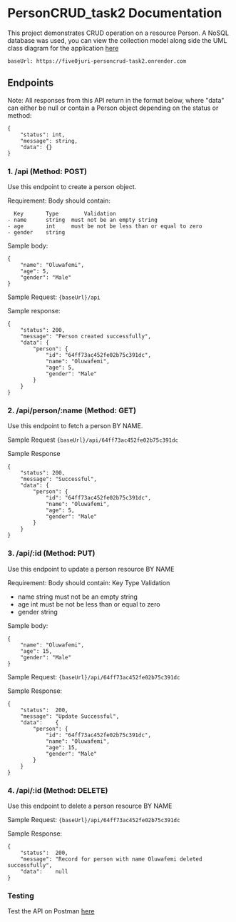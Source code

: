 # PersonCRUD_task2 Documentation
This project demonstrates CRUD operation on a resource Person.
A NoSQL database was used, you can view the collection model along side the UML class diagram for the application [here](https://lucid.app/documents/view/260db3b1-1d9b-4835-9f19-b8181d2b3cb8)

```baseUrl: https://five0juri-personcrud-task2.onrender.com```

## Endpoints
Note:
All responses from this API return in the format below, where "data" can either be null or contain a Person object depending on the status or method:
```
{
    "status": int,
    "message": string,
    "data": {}
}
```

### 1. /api (Method: POST)
Use this endpoint to create a person object.

Requirement:
Body should contain:
```
  Key       Type        Validation
- name      string  must not be an empty string
- age       int     must be not be less than or equal to zero
- gender    string
```

Sample body:
```
{
    "name": "Oluwafemi",
    "age": 5,
    "gender": "Male"
}
```

Sample Request:
```{baseUrl}/api```

Sample response:
```
{
    "status": 200,
    "message": "Person created successfully",
    "data": {
        "person": {
            "id": "64ff73ac452fe02b75c391dc",
            "name": "Oluwafemi",
            "age": 5,
            "gender": "Male"
        }
    }
}
```


### 2. /api/person/:name (Method: GET)
Use this endpoint to fetch a person BY NAME.

Sample Request
```{baseUrl}/api/64ff73ac452fe02b75c391dc```

Sample Response
```
{
    "status": 200,
    "message": "Successful",
    "data": {
        "person": {
            "id": "64ff73ac452fe02b75c391dc",
            "name": "Oluwafemi",
            "age": 5,
            "gender": "Male"
        }
    }
}
```

### 3. /api/:id (Method: PUT)
Use this endpoint to update a person resource BY NAME

Requirement:
Body should contain:
  Key       Type        Validation
- name      string  must not be an empty string
- age       int     must be not be less than or equal to zero
- gender    string

Sample body:
```
{
    "name": "Oluwafemi",
    "age": 15,
    "gender": "Male"
}
```

Sample Request:
```{baseUrl}/api/64ff73ac452fe02b75c391dc```

Sample Response:
```
{
    "status":  200,
	"message": "Update Successful",
	"data":    {
        "person": {
            "id": "64ff73ac452fe02b75c391dc",
            "name": "Oluwafemi",
            "age": 15,
            "gender": "Male"
        }
    }
}
```


### 4. /api/:id (Method: DELETE)
Use this endpoint to delete a person resource BY NAME

Sample Request:
```{baseUrl}/api/64ff73ac452fe02b75c391dc```

Sample Response:
```
{
    "status":  200,
	"message": "Record for person with name Oluwafemi deleted successfully",
	"data":    null
}
```

### Testing 
Test the API on Postman [here](https://elements.getpostman.com/redirect?entityId=14969266-d38c4aed-1403-4004-9ae1-b9d7f87f5177&entityType=collection)
